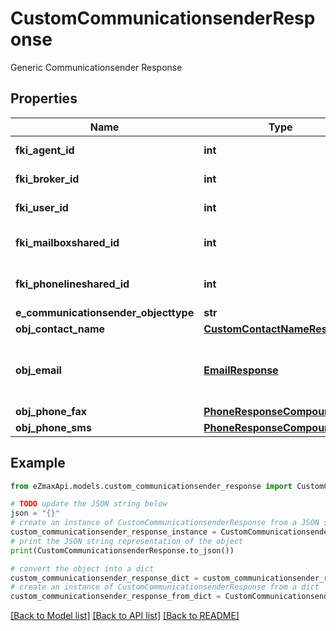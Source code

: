 # CustomCommunicationsenderResponse

Generic Communicationsender Response

## Properties

Name | Type | Description | Notes
------------ | ------------- | ------------- | -------------
**fki_agent_id** | **int** | The unique ID of the Agent. | [optional] 
**fki_broker_id** | **int** | The unique ID of the Broker. | [optional] 
**fki_user_id** | **int** | The unique ID of the User | [optional] 
**fki_mailboxshared_id** | **int** | The unique ID of the Mailboxshared | [optional] 
**fki_phonelineshared_id** | **int** | The unique ID of the Phonelineshared | [optional] 
**e_communicationsender_objecttype** | **str** |  | 
**obj_contact_name** | [**CustomContactNameResponse**](CustomContactNameResponse.md) |  | 
**obj_email** | [**EmailResponse**](EmailResponse.md) | An Email Object and children to create a complete structure | [optional] 
**obj_phone_fax** | [**PhoneResponseCompound**](PhoneResponseCompound.md) |  | [optional] 
**obj_phone_sms** | [**PhoneResponseCompound**](PhoneResponseCompound.md) |  | [optional] 

## Example

```python
from eZmaxApi.models.custom_communicationsender_response import CustomCommunicationsenderResponse

# TODO update the JSON string below
json = "{}"
# create an instance of CustomCommunicationsenderResponse from a JSON string
custom_communicationsender_response_instance = CustomCommunicationsenderResponse.from_json(json)
# print the JSON string representation of the object
print(CustomCommunicationsenderResponse.to_json())

# convert the object into a dict
custom_communicationsender_response_dict = custom_communicationsender_response_instance.to_dict()
# create an instance of CustomCommunicationsenderResponse from a dict
custom_communicationsender_response_from_dict = CustomCommunicationsenderResponse.from_dict(custom_communicationsender_response_dict)
```
[[Back to Model list]](../README.md#documentation-for-models) [[Back to API list]](../README.md#documentation-for-api-endpoints) [[Back to README]](../README.md)


